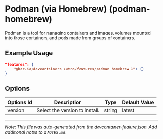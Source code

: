 
# Podman (via Homebrew) (podman-homebrew)

Podman is a tool for managing containers and images, volumes mounted into those containers, and pods made from groups of containers.

## Example Usage

```json
"features": {
    "ghcr.io/devcontainers-extra/features/podman-homebrew:1": {}
}
```

## Options

| Options Id | Description | Type | Default Value |
|-----|-----|-----|-----|
| version | Select the version to install. | string | latest |



---

_Note: This file was auto-generated from the [devcontainer-feature.json](devcontainer-feature.json).  Add additional notes to a `NOTES.md`._

